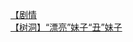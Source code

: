 [【剧情](http://tieba.baidu.com/p/2978483507?see_lz=1&pn=)   
[【树洞】“漂亮”妹子“丑”妹子](http://tieba.baidu.com/p/2978678757?see_lz=1&pn=)   
